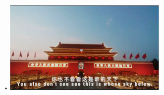 - [![​Badge​](https://github.com/D4rKCN/D4rKCN/blob/main/%E4%BD%A0%E4%B9%9F%E4%B8%8D%E7%9C%8B%E8%BF%99%E6%98%AF%E8%B0%81%E7%9A%84%E5%A4%A9%E4%B8%8B.png)]()
